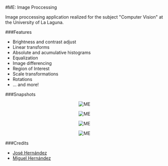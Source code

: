 #ME: Image Proccessing

Image proccessing application realized for the subject "Computer Vision" at the University of La Laguna.

###Features

- Brightness and contrast adjust
- Linear transforms
- Absolute and acumulative histograms
- Equalization
- Image differencing
- Region of Interest
- Scale transformations
- Rotations
- ... and more!

###Snapshots

<p align="center"><img title="ME" src="http://oi66.tinypic.com/kcla89.jpg"/></p>
<p align="center"><img title="ME" src="http://oi64.tinypic.com/28qq51e.jpg"/></p>
<p align="center"><img title="ME" src="http://oi63.tinypic.com/awt6wn.jpg"/></p>
<p align="center"><img title="ME" src="http://oi65.tinypic.com/icn5s9.jpg"/></p>

###Credits

- [José Hernández](https://github.com/JoseHdez2)
- [Miguel Hernández](https://github.com/Madh93)